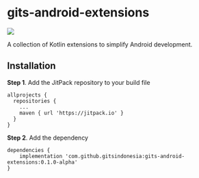 # gits-android-extensions

[![](https://jitpack.io/v/gitsindonesia/gits-android-extensions.svg)](https://jitpack.io/#gitsindonesia/gits-android-extensions)

A collection of Kotlin extensions to simplify Android development.

## Installation
**Step 1**. Add the JitPack repository to your build file
```
allprojects {
  repositories {
    ...
    maven { url 'https://jitpack.io' }
  }
}
```

**Step 2**. Add the dependency
```
dependencies {
    implementation 'com.github.gitsindonesia:gits-android-extensions:0.1.0-alpha'
}
```
